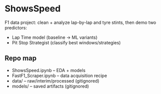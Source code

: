 # ShowsSpeed

F1 data project: clean + analyze lap-by-lap and tyre stints, then demo two predictors:
- Lap Time model (baseline → ML variants)
- Pit Stop Strategist (classify best windows/strategies)

## Repo map
- ShowsSpeed.ipynb – EDA + models
- FastF1_Scraper.ipynb – data acquisition recipe
- data/ – raw/interim/processed (gitignored)
- models/ – saved artifacts (gitignored)
